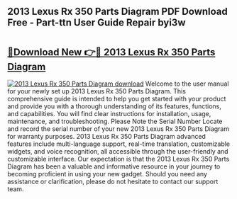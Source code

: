 ## 2013 Lexus Rx 350 Parts Diagram PDF Download Free - Part-ttn User Guide Repair byi3w

# <h2><a href="http://dfmo7k.blite.top/?on=2013+Lexus+Rx+350+Parts+Diagram">🔗Download New 👉🔴 2013 Lexus Rx 350 Parts Diagram</a></h2>

[![2013 Lexus Rx 350 Parts Diagram download](https://i.imgur.com/lujVjoI.png)](http://dfmo7k.blite.top/?on=2013+Lexus+Rx+350+Parts+Diagram)
Welcome to the user manual for your newly set up 2013 Lexus Rx 350 Parts Diagram. This comprehensive guide is intended to help you get started with your product and provide you with a thorough understanding of its features, functions, and capabilities. You will find clear instructions for installation, usage, maintenance, and troubleshooting. Please Note the Serial Number Locate and record the serial number of your new 2013 Lexus Rx 350 Parts Diagram for warranty purposes. 2013 Lexus Rx 350 Parts Diagram advanced features include multi-language support, real-time translation, customizable widgets, and voice recognition, all accessible through the user-friendly and customizable interface. Our expectation is that the 2013 Lexus Rx 350 Parts Diagram has been a valuable and informative resource in your journey to becoming proficient in using your new gadget. Should you need any assistance or clarification, please do not hesitate to contact our support team.

